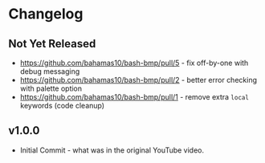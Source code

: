 Changelog
=========

## Not Yet Released

- https://github.com/bahamas10/bash-bmp/pull/5 - fix off-by-one with debug
  messaging
- https://github.com/bahamas10/bash-bmp/pull/2 - better error checking with
  palette option
- https://github.com/bahamas10/bash-bmp/pull/1 - remove extra `local` keywords
  (code cleanup)

## v1.0.0

- Initial Commit - what was in the original YouTube video.
